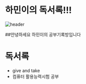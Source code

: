 # 하민이의 독서록!!!
![header](https://capsule-render.vercel.app/api?type=waving&color=auto&height=200&text=Welcome!&animation=fadeIn&fontSize=80&fontAlignY=35)

##안녕하세요 하민이의 공부기록방입니다

<h1> 독서록 </h1>
<ul>
  <li>give and take</li>
  <li>컴퓨터 활용능력시험 공부</li>
</ul>


